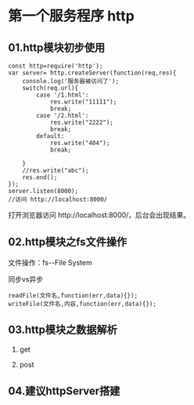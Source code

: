 # 第一个服务程序 http
## 01.http模块初步使用
```
const http=require('http');
var server= http.createServer(function(req,res){
    console.log('服务器被访问了');
    switch(req.url){
        case '/1.html':
            res.write("11111");
            break;
        case '/2.html':
            res.write("2222");
            break;
        default:
            res.write("404");
            break;

    }
    //res.write("abc");
    res.end();
});
server.listen(8000);
//访问 http://localhost:8000/
```
打开浏览器访问 http://localhost:8000/，后台会出现结果。
## 02.http模块之fs文件操作
文件操作：fs--File System

同步vs异步

```
readFile(文件名,function(err,data){});
writeFile(文件名,内容,function(err,data){});
```

## 03.http模块之数据解析
1. get

2. post


## 04.建议httpServer搭建


